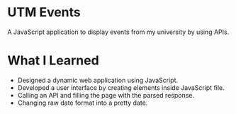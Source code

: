 # UTM Events

A JavaScript application to display events from my university by using APIs.

# What I Learned

* Designed a dynamic web application using JavaScript.
* Developed a user interface by creating elements inside JavaScript file.
* Calling an API and filling the page with the parsed response.
* Changing raw date format into a pretty date.
